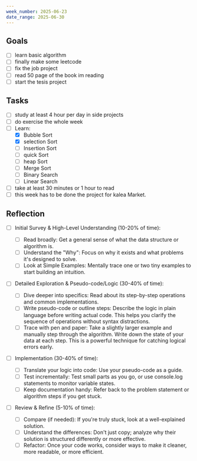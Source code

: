 ```yaml
---
week_number: 2025-06-23
date_range: 2025-06-30
---
```


## Goals

- [ ] learn basic algorithm
- [ ] finally make some leetcode
- [ ] fix the job project
- [ ] read 50 page of the book im reading
- [ ] start the tesis project

## Tasks

- [ ] study at least 4 hour per day in side projects
- [ ] do exercise the whole week
- [ ] Learn:
  - [x] Bubble Sort
  - [x] selection Sort
  - [ ] Insertion Sort
  - [ ] quick Sort
  - [ ] heap Sort
  - [ ] Merge Sort
  - [ ] Binary Search
  - [ ] Linear Search
- [ ] take at least 30 minutes or 1 hour to read
- [ ] this week has to be done the project for kalea Market.

## Reflection

- [ ] Initial Survey & High-Level Understanding (10-20% of time):

  - [ ] Read broadly: Get a general sense of what the data structure or algorithm is.
  - [ ] Understand the "Why": Focus on why it exists and what problems it's designed to solve.
  - [ ] Look at Simple Examples: Mentally trace one or two tiny examples
        to start building an intuition.

- [ ] Detailed Exploration & Pseudo-code/Logic (30-40% of time):

  - [ ] Dive deeper into specifics: Read about its step-by-step operations and common implementations.
  - [ ] Write pseudo-code or outline steps: Describe the logic in plain language before writing
        actual code. This helps you clarify the sequence of operations without syntax distractions.
  - [ ] Trace with pen and paper: Take a slightly larger example and manually step through the
        algorithm. Write down the state of your data at each step. This is a powerful technique
        for catching logical errors early.

- [ ] Implementation (30-40% of time):

  - [ ] Translate your logic into code: Use your pseudo-code as a guide.
  - [ ] Test incrementally: Test small parts as you go, or use console.log
        statements to monitor variable states.
  - [ ] Keep documentation handy: Refer back to the
        problem statement or algorithm steps if you get stuck.

- [ ] Review & Refine (5-10% of time):

  - [ ] Compare (if needed): If you're truly stuck, look at a well-explained solution.
  - [ ] Understand the differences: Don't just copy; analyze why
        their solution is structured differently or more effective.
  - [ ] Refactor: Once your code works, consider ways to make it cleaner,
        more readable, or more efficient.

